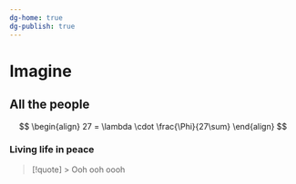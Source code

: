 ```yaml
---
dg-home: true
dg-publish: true
---
```


# Imagine

## All the people
$$
\begin{align}
27 = \lambda \cdot \frac{\Phi}{27\sum}
\end{align}
$$
### Living life in peace
> [!quote] > Ooh ooh oooh

